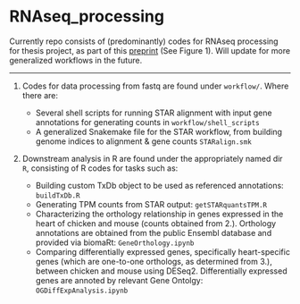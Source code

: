 # RNAseq_processing
Currently repo consists of (predominantly) codes for RNAseq processing for thesis project, as part of this [preprint](https://www.biorxiv.org/content/10.1101/2024.05.13.590087v1) (See Figure 1). 
Will update for more generalized workflows in the future.

---


1. Codes for data processing from fastq are found under `workflow/`. Where there are:
   - Several shell scripts for running STAR alignment with input gene annotations for generating counts in `workflow/shell_scripts`
   - A generalized Snakemake file for the STAR workflow, from building genome indices to alignment & gene counts `STARalign.smk`

2. Downstream analysis in R are found under the appropriately named dir `R`, consisting of R codes for tasks such as:
   - Building custom TxDb object to be used as referenced annotations: `buildTxDb.R`
   - Generating TPM counts from STAR output: `getSTARquantsTPM.R`
   - Characterizing the orthology relationship in genes expressed in the heart of chicken and mouse (counts obtained from 2.). Orthology annotations are obtained from the public Ensembl database and provided via biomaRt: `GeneOrthology.ipynb`
   - Comparing differentially expressed genes, specifically heart-specific genes (which are one-to-one orthologs, as determined from 3.), between chicken and mouse using DESeq2. Differentially expressed genes are annoted by relevant Gene Ontolgy: `OGDiffExpAnalysis.ipynb`
